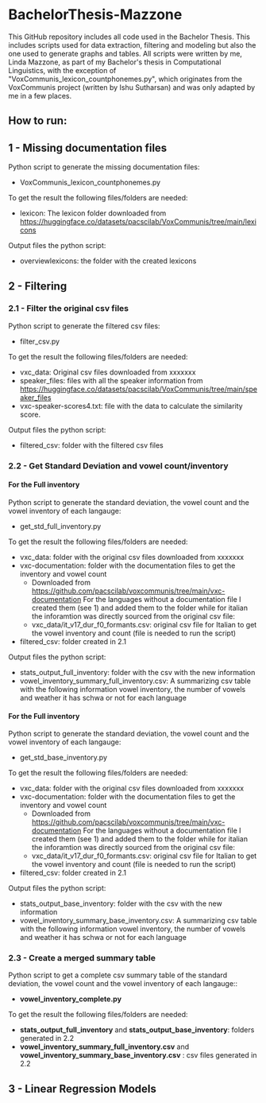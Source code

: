 # BachelorThesis-Mazzone

This GitHub repository includes all code used in the Bachelor Thesis. This includes scripts used for data extraction, filtering and modeling but also the one used to generate graphs and tables.
All scripts were written by me, Linda Mazzone, as part of my Bachelor's thesis in Computational Linguistics, with the exception of "VoxCommunis_lexicon_countphonemes.py", which originates from the VoxCommunis project (written by Ishu Sutharsan) and was only adapted by me in a few places.


## How to run:

## 1 - Missing documentation files
Python script to generate the missing documentation files:
* VoxCommunis_lexicon_countphonemes.py

To get the result the following files/folders are needed:
* lexicon: The lexicon folder downloaded from https://huggingface.co/datasets/pacscilab/VoxCommunis/tree/main/lexicons

Output files the python script:
* overviewlexicons: the folder with the created lexicons


## 2 - Filtering
### 2.1 - Filter the original csv files
Python script to generate the filtered csv files:
* filter_csv.py

To get the result the following files/folders are needed:
* vxc_data: Original csv files downloaded from xxxxxxx
* speaker_files: files with all the speaker information from https://huggingface.co/datasets/pacscilab/VoxCommunis/tree/main/speaker_files
* vxc-speaker-scores4.txt: file with the data to calculate the similarity score.

Output files the python script:
* filtered_csv: folder with the filtered csv files

### 2.2 - Get Standard Deviation and vowel count/inventory 
#### For the Full inventory
Python script to generate the standard deviation, the vowel count and the vowel inventory of each langauge:
* get_std_full_inventory.py

To get the result the following files/folders are needed:
* vxc_data: folder with the original csv files downloaded from xxxxxxx
* vxc-documentation: folder with the documentation files to get the inventory and vowel count
  - Downloaded from https://github.com/pacscilab/voxcommunis/tree/main/vxc-documentation
  For the languages without a documentation file I created them (see 1) and added them to the folder while for italian the inforamtion was directly sourced from the original csv file:
  - vxc_data/it_v17_dur_f0_formants.csv: original csv file for Italian to get the vowel inventory and count (file is needed to run the script)
* filtered_csv: folder created in 2.1


Output files the python script:
* stats_output_full_inventory: folder with the csv with the new information
* vowel_inventory_summary_full_inventory.csv: A summarizing csv table with the following information vowel inventory, the number of vowels and weather it has schwa or not for each language

#### For the Full inventory
Python script to generate the standard deviation, the vowel count and the vowel inventory of each langauge:
* get_std_base_inventory.py

To get the result the following files/folders are needed:
* vxc_data: folder with the original csv files downloaded from xxxxxxx
* vxc-documentation: folder with the documentation files to get the inventory and vowel count
  - Downloaded from https://github.com/pacscilab/voxcommunis/tree/main/vxc-documentation
  For the languages without a documentation file I created them (see 1) and added them to the folder while for italian the inforamtion was directly sourced from the original csv file:
  - vxc_data/it_v17_dur_f0_formants.csv: original csv file for Italian to get the vowel inventory and count (file is needed to run the script)
* filtered_csv: folder created in 2.1


Output files the python script:
* stats_output_base_inventory: folder with the csv with the new information
* vowel_inventory_summary_base_inventory.csv: A summarizing csv table with the following information vowel inventory, the number of vowels and weather it has schwa or not for each language

### 2.3 - Create a merged summary table
Python script to get a complete csv summary table of the standard deviation, the vowel count and the vowel inventory of each langauge::
* **vowel_inventory_complete.py**

To get the result the following files/folders are needed:
* **stats_output_full_inventory** and **stats_output_base_inventory**: folders generated in 2.2
* **vowel_inventory_summary_full_inventory.csv** and **vowel_inventory_summary_base_inventory.csv** : csv files generated in 2.2

## 3 - Linear Regression Models




